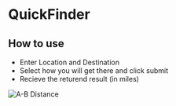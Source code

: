 # QuickFinder

## How to use
* Enter Location and Destination
* Select how you will get there and click submit
* Recieve the returend result (in miles)

![A-B Distance](https://github.com/ShahSheel/QuickFinder/blob/master/images/image.png)

